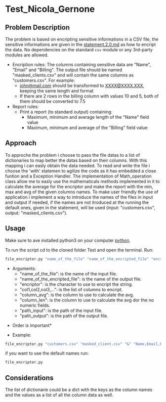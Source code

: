 # Test_Nicola_Gernone

## Problem Description

The problem is based on encripting sensitive informations in a CSV file, the sensitive informations are given in the [statement.2.0.md](statement.2.0.md) as how to encript the data.
No dependencies on the standard `csv` module or any 3rd-party modules are allowed.
- Encription rules:
  The columns containing sensitive data are "Name", "Email" and "Billing". 
  The output file should be named "masked_clients.csv" and will contain the same 
  columns as "customers.csv". 
  For example:
   * john@mail.com should be transformed to XXXX@XXXX.XXX, keeping the same length and format
   * If there are 2 rows in the billing column with values 10 and 5, both of them should be converted to 7.5
- Report rules:
  * Print a report (to standard output) containing:
    * Maximum, minimum and average length of the "Name" field value
    * Maximum, minimum and average of the "Billing" field value

## Approach
To approche the problem i choose to pass the file datas to a list of dictionaries to map better the datas based on their columns.
With this mapping i can easly obtain the data needed.
To read and write the file i choose the 'with' statemen to agilize the code as it has embedded a close funtion and a Exception Handler.
The implementation of Math_operation class allow me to easly use the mathematicals methods implemented in it to calculate the average for the encriptor and make the report with the min, max and avg of the given columns names.
To make user friendly the use of application i implement a way to introduce the names of the files in input and output if needed, if the names are not itroduced at the running the default ones, given in the statement, will be used (input: "customers.csv", output: "masked_clients.csv").

## Usage

Make sure to ave installed python3 on your computer [python](https://www.python.org/downloads/).

To run the script cd to the cloned folder Test and open the terminal.
Run:
````bash
file_encriptor.py "name_of_the_file" "name_of_the_encripted_file" "encriptor" "col1,col2,col3,..." "column_avg" "column_len" "path_input" "path_output"
````
- Arguments:
    * "name_of_the_file": is the name of the input file.
    * "name_of_the_encripted_file": is the name of the output file.
    * "encriptor": is the character to use to encript the string.
    * "col1,col2,col3,...": is the list of columns to encript.
    * "column_avg": is the column to use to calculate the avg.
    * "column_len": is the column to use to calculate the avg dor the no numeric fields.
    * "path_input": is the path of the input file.
    * "path_output": is the path of the output file.

* Order is important*

- Example:
````bash
file_encriptor.py "customers.csv" "masked_client.csv" "&" "Name,Email,Billing" "Billing" "Name" "./source" "./tmp"
````

if you want to use the default names run:
````bash
file_encriptor.py
````

## Considerations

The list of dictionarie could be a dict with the keys as the column names and the values as a list of all the column data as well.

